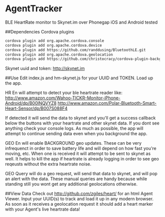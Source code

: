 AgentTracker
============

BLE HeartRate monitor to Skynet.im over Phonegap iOS and Android tested

##Dependencies
Cordova plugins
```bash
cordova plugin add org.apache.cordova.console
cordova plugin add org.apache.cordova.device
cordova plugin add https://github.com/randdusing/BluetoothLE.git
cordova plugin add org.apache.cordova.geolocation
cordova plugin add https://github.com/christocracy/cordova-plugin-background-geolocation.git
```
Skynet uuid and token:
http://skynet.im

##Use
Edit index.js and hm-skynet.js for your UUID and TOKEN. Load up the app.

HR En will attempt to detect your ble heartrate reader like:
http://www.amazon.com/Wahoo-TICKR-Monitor-iPhone-Android/dp/B00INQVYZ8
http://www.amazon.com/Polar-Bluetooth-Smart-Heart-Sensor/dp/B007S088F4

If detected it will send the data to skynet and you'll get a success callback below the buttons with your heartrate and other skynet data. If you dont see anything check your console logs. As much as possible, the app will attempt to continue sending data even when you background the app.

GEO En will enable BACKGROUND geo updates. These can be very infrequenct in order to save battery life and will depend on how fast you're moving, etc. When one is received it will attempt to be sent to skynet as well. It helps to kill the app if heartrate is already logging in order to see geo reqeusts without the extra heartrate noise.

GEO Query will do a geo request, will send that data to skynet, and will pop an alert with the data. These manual queries are handy because while standing still you wont get any additional geolocations otherwise.

##View Data
Check out http://github.com/zgiles/heart/ for an html Agent Viewer. Input your UUID(s) to track and load it up in any modern browser. As soon as it receives a geolocation request it should add a heart marker with your Agent's live heartrate data!
